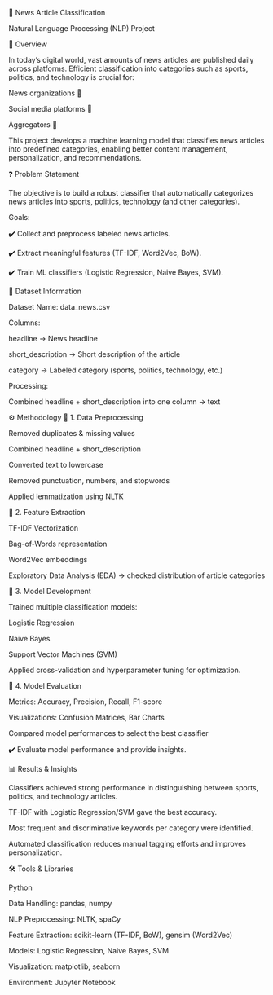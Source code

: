 📰 News Article Classification

Natural Language Processing (NLP) Project

📖 Overview

In today’s digital world, vast amounts of news articles are published daily across platforms. Efficient classification into categories such as sports, politics, and technology is crucial for:

News organizations 📰

Social media platforms 📱

Aggregators 🔎

This project develops a machine learning model that classifies news articles into predefined categories, enabling better content management, personalization, and recommendations.

❓ Problem Statement

The objective is to build a robust classifier that automatically categorizes news articles into sports, politics, technology (and other categories).

Goals:

✔️ Collect and preprocess labeled news articles.

✔️ Extract meaningful features (TF-IDF, Word2Vec, BoW).

✔️ Train ML classifiers (Logistic Regression, Naive Bayes, SVM).

📂 Dataset Information

Dataset Name: data_news.csv

Columns:

headline → News headline

short_description → Short description of the article

category → Labeled category (sports, politics, technology, etc.)

Processing:

Combined headline + short_description into one column → text

⚙️ Methodology
🔹 1. Data Preprocessing

Removed duplicates & missing values

Combined headline + short_description

Converted text to lowercase

Removed punctuation, numbers, and stopwords

Applied lemmatization using NLTK

🔹 2. Feature Extraction

TF-IDF Vectorization

Bag-of-Words representation

Word2Vec embeddings

Exploratory Data Analysis (EDA) → checked distribution of article categories

🔹 3. Model Development

Trained multiple classification models:

Logistic Regression

Naive Bayes

Support Vector Machines (SVM)

Applied cross-validation and hyperparameter tuning for optimization.

🔹 4. Model Evaluation

Metrics: Accuracy, Precision, Recall, F1-score

Visualizations: Confusion Matrices, Bar Charts

Compared model performances to select the best classifier

✔️ Evaluate model performance and provide insights.

📊 Results & Insights

Classifiers achieved strong performance in distinguishing between sports, politics, and technology articles.

TF-IDF with Logistic Regression/SVM gave the best accuracy.

Most frequent and discriminative keywords per category were identified.

Automated classification reduces manual tagging efforts and improves personalization.

🛠️ Tools & Libraries

Python 

Data Handling: pandas, numpy

NLP Preprocessing: NLTK, spaCy

Feature Extraction: scikit-learn (TF-IDF, BoW), gensim (Word2Vec)

Models: Logistic Regression, Naive Bayes, SVM

Visualization: matplotlib, seaborn

Environment: Jupyter Notebook





